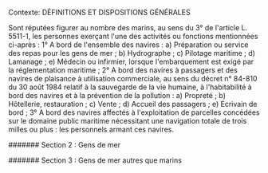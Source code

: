 Contexte: DÉFINITIONS ET DISPOSITIONS GÉNÉRALES

Sont réputées figurer au nombre des marins, au sens du 3° de l'article L. 5511-1, les personnes exerçant l'une des activités ou fonctions mentionnées ci-après : 1° A bord de l'ensemble des navires : a) Préparation ou service des repas pour les gens de mer ; b) Hydrographe ; c) Pilotage maritime ; d) Lamanage ; e) Médecin ou infirmier, lorsque l'embarquement est exigé par la réglementation maritime ; 2° A bord des navires à passagers et des navires de plaisance à utilisation commerciale, au sens du décret n° 84-810 du 30 août 1984 relatif à la sauvegarde de la vie humaine, à l'habitabilité à bord des navires et à la prévention de la pollution : a) Propreté ; b) Hôtellerie, restauration ; c) Vente ; d) Accueil des passagers ; e) Ecrivain de bord ; 3° A bord des navires affectés à l'exploitation de parcelles concédées sur le domaine public maritime nécessitant une navigation totale de trois milles ou plus : les personnels armant ces navires.

####### Section 2 : Gens de mer

####### Section 3 : Gens de mer autres que marins